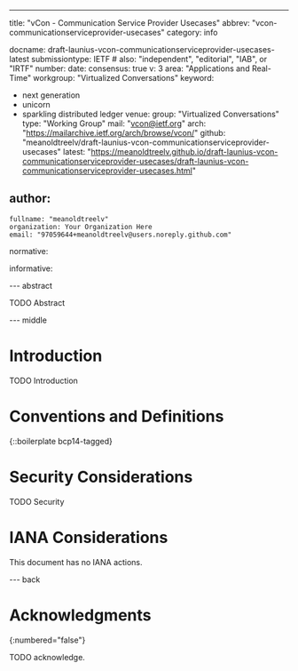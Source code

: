 ---
title: "vCon - Communication Service Provider Usecases"
abbrev: "vcon-communicationserviceprovider-usecases"
category: info

docname: draft-launius-vcon-communicationserviceprovider-usecases-latest
submissiontype: IETF  # also: "independent", "editorial", "IAB", or "IRTF"
number:
date:
consensus: true
v: 3
area: "Applications and Real-Time"
workgroup: "Virtualized Conversations"
keyword:
 - next generation
 - unicorn
 - sparkling distributed ledger
venue:
  group: "Virtualized Conversations"
  type: "Working Group"
  mail: "vcon@ietf.org"
  arch: "https://mailarchive.ietf.org/arch/browse/vcon/"
  github: "meanoldtreelv/draft-launius-vcon-communicationserviceprovider-usecases"
  latest: "https://meanoldtreelv.github.io/draft-launius-vcon-communicationserviceprovider-usecases/draft-launius-vcon-communicationserviceprovider-usecases.html"

author:
 -
    fullname: "meanoldtreelv"
    organization: Your Organization Here
    email: "97059644+meanoldtreelv@users.noreply.github.com"

normative:

informative:


--- abstract

TODO Abstract


--- middle

# Introduction

TODO Introduction


# Conventions and Definitions

{::boilerplate bcp14-tagged}


# Security Considerations

TODO Security


# IANA Considerations

This document has no IANA actions.


--- back

# Acknowledgments
{:numbered="false"}

TODO acknowledge.
